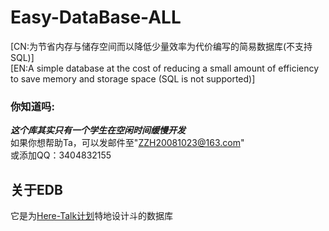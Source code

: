 # Easy-DataBase-ALL
[CN:为节省内存与储存空间而以降低少量效率为代价编写的简易数据库(不支持SQL)]  
[EN:A simple database at the cost of reducing a small amount of efficiency to save memory and storage space (SQL is not supported)]
### 你知道吗:
***这个库其实只有一个学生在空闲时间缓慢开发***  
如果你想帮助Ta，可以发邮件至"ZZH20081023@163.com"  
或添加QQ：3404832155
## 关于EDB
它是为[Here-Talk计划](https://github.com/ZeHangZhu/Here-Talk-release)特地设计斗的数据库  
